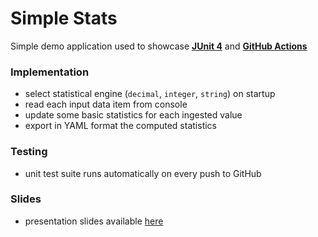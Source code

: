 # Simple Stats

Simple demo application used to showcase [**JUnit 4**](https://junit.org/junit4/) and [**GitHub Actions**](https://github.com/features/actions)

### Implementation
- select statistical engine (`decimal`, `integer`, `string`) on startup
- read each input data item from console
- update some basic statistics for each ingested value
- export in YAML format the computed statistics

### Testing
- unit test suite runs automatically on every push to GitHub

### Slides
- presentation slides available [here](slides/Software%20Testing.pdf)